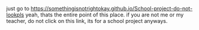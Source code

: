 just go to https://somethingisnotrightokay.github.io/School-project-do-not-lookpls
yeah, thats the entire point of this place.
if you are not me or my teacher, do not click on this link, its for a school project anyways.
